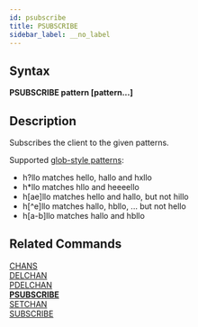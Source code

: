 ```yaml
---
id: psubscribe
title: PSUBSCRIBE
sidebar_label: __no_label
---
```


## Syntax

**PSUBSCRIBE pattern [pattern...]**

## Description

Subscribes the client to the given patterns.

Supported [glob-style patterns](https://en.wikipedia.org/wiki/Glob_(programming)):

- h?llo matches hello, hallo and hxllo
- h*llo matches hllo and heeeello
- h[ae]llo matches hello and hallo, but not hillo
- h[^e]llo matches hallo, hbllo, ... but not hello
- h[a-b]llo matches hallo and hbllo

## Related Commands

[CHANS](../commands/chans.md)<br>
[DELCHAN](../commands/delchan.md)<br>
[PDELCHAN](../commands/pdelchan.md)<br>
**[PSUBSCRIBE](../commands/psubscribe.md)**<br>
[SETCHAN](../commands/setchan.md)<br>
[SUBSCRIBE](../commands/subscribe.md)<br>